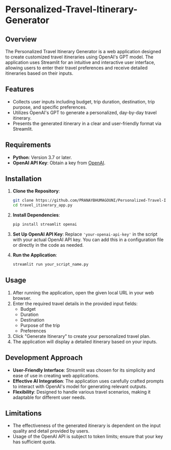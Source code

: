 # Personalized-Travel-Itinerary-Generator

## Overview

The Personalized Travel Itinerary Generator is a web application designed to create customized travel itineraries using OpenAI's GPT model. The application uses Streamlit for an intuitive and interactive user interface, allowing users to enter their travel preferences and receive detailed itineraries based on their inputs.

## Features

- Collects user inputs including budget, trip duration, destination, trip purpose, and specific preferences.
- Utilizes OpenAI's GPT to generate a personalized, day-by-day travel itinerary.
- Presents the generated itinerary in a clear and user-friendly format via Streamlit.

## Requirements

- **Python**: Version 3.7 or later.
- **OpenAI API Key**: Obtain a key from [OpenAI](https://beta.openai.com/signup/).

## Installation

1. **Clone the Repository**:
    ```bash
    git clone https://github.com/PRANAYBHUMAGOUNI/Personalized-Travel-Itinerary-Generator
    cd travel_itinerary_app.py
    ```

2. **Install Dependencies**:
    ```bash
    pip install streamlit openai
    ```

3. **Set Up OpenAI API Key**:
   Replace `'your-openai-api-key'` in the script with your actual OpenAI API key. You can add this in a configuration file or directly in the code as needed.

4. **Run the Application**:
    ```bash
    streamlit run your_script_name.py
    ```

## Usage

1. After running the application, open the given local URL in your web browser.
2. Enter the required travel details in the provided input fields:
   - Budget
   - Duration
   - Destination
   - Purpose of the trip
   - Preferences
3. Click "Generate Itinerary" to create your personalized travel plan.
4. The application will display a detailed itinerary based on your inputs.

## Development Approach

- **User-Friendly Interface**: Streamlit was chosen for its simplicity and ease of use in creating web applications.
- **Effective AI Integration**: The application uses carefully crafted prompts to interact with OpenAI's model for generating relevant outputs.
- **Flexibility**: Designed to handle various travel scenarios, making it adaptable for different user needs.

## Limitations

- The effectiveness of the generated itinerary is dependent on the input quality and detail provided by users.
- Usage of the OpenAI API is subject to token limits; ensure that your key has sufficient quota.

